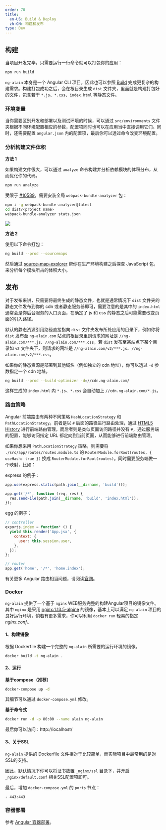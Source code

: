 ```yaml
---
order: 70
title:
  en-US: Build & Deploy
  zh-CN: 构建和发布
type: Dev
---
```


## 构建

当项目开发完毕，只需要运行一行命令就可以打包你的应用：

```bash
npm run build
```

`ng-alain` 本身是一个 Angular CLI 项目，因此也可以参照 [Build](https://angular.io/cli/build) 完成更复杂的构建需求。构建打包成功之后，会在根目录生成 `dist` 文件夹，里面就是构建打包好的文件，包含若干 `*.js`、`*.css`、`index.html` 等静态文件。

### 环境变量

当你需要区别开发和部署以及测试环境的时候，可以通过 `src/environments` 文件夹根据不同环境配置相应的参数，配置项同时也可以在应用当中直接调用它们。同时，还需要配置 `angular.json` 内的配置项，最后你可以透过命令改变环境配置。

### 分析构建文件体积

**方法 1**

如果构建文件很大，可以通过 `analyze` 命令构建并分析依赖模块的体积分布，从而优化你的代码。

```bash
npm run analyze
```

受限于 [#10589](https://github.com/angular/angular-cli/issues/10589)，需要安装全局 `webpack-bundle-analyzer` 包：

```bash
npm i -g webpack-bundle-analyzer@latest
cd dist/<project name>
webpack-bundle-analyzer stats.json
```

![](./assets/screenshot/analyzer.png)

**方法 2**

使用以下命令打包：

```bash
ng build --prod --sourcemaps
```

然后通过 [source-map-explorer](https://github.com/danvk/source-map-explorer/blob/master/README.md) 帮你在生产环境构建之后探查 JavaScript 包，来分析每个模块所占的体积大小。

## 发布

对于发布来讲，只需要将最终生成的静态文件，也就是通常情况下 `dist` 文件夹的静态文件发布到你的 cdn 或者静态服务器即可，需要注意的是其中的 `index.html` 通常会是你后台服务的入口页面，在确定了 js 和 css 的静态之后可能需要改变页面的引入路径。

默认的静态资源引用路径直接指向 `dist` 文件夹发布所处应用的目录下，例如你将 `dist` 发布至 `ng-alain.com` 站点的根目录里则请求的网址是 `//ng-alain.com/***.js`、`//ng-alain.com/***.css`，若 `dist` 发布至某站点下某个目录如 `v2` 文件夹下，则请求的网址是 `//ng-alain.com/v2/***.js`、`//ng-alain.com/v2/***.css`。

如果你的静态资源是部署到其他域名（例如独立的 cdn 地址），你可以透过 `-d` 参数指定一个 cdn 地址。

```bash
ng build --prod --build-optimizer -d=//cdn.ng-alain.com/
```

这样生成的 `index.html` 内 `*.js`、`*.css` 会自动加上 `//cdn.ng-alain.com/*.js`。

### 路由策略

Angular 前端路由有两种不同策略 `HashLocationStrategy` 和 `PathLocationStrategy`。前者是以 `#` 后面的路径进行路由处理，通过 [HTML5 History](//developer.mozilla.org/en-US/docs/Web/API/History_API) 进行前端路由管理，而后者则是类似页面访问路径并没有 `#`，通过服务端的配置，能够访问指定 URL 都定向到当前页面，从而能够进行前端路由管理。

如果你想采用 `PathLocationStrategy` 策略，则需要将 `./src/app/routes/routes.module.ts` 的 `RouterModule.forRoot(routes, { useHash: true })` 换成 `RouterModule.forRoot(routes)`。同时需要服务端做一个映射，比如：

express 的例子：

```js
app.use(express.static(path.join(__dirname, 'build')));

app.get('/*', function (req, res) {
  res.sendFile(path.join(__dirname, 'build', 'index.html'));
});
```

egg 的例子：

```js
// controller
exports.index = function* () {
  yield this.render('App.jsx', {
    context: {
      user: this.session.user,
    },
  });
};

// router
app.get('home', '/*', 'home.index');
```

有关更多 Angular 路由相当问题，请阅读[官网](//angular.io/guide/router)。

### Docker

`ng-alain` 提供了一个基于 `nginx` WEB服务完整的构建Angular项目的镜像文件。其中 `nginx` 是采用 [nginx:1.13.5-alpine](https://github.com/nginxinc/docker-nginx/blob/master/mainline/alpine/Dockerfile) 的镜像，基本上可以满足 `ng-alain` 项目的良好运行环境，倘若有更多需求，你可以利用 `docker run` 轻易的指定 *nginx.conf*。

#### 1、构建镜像

根据 Dockerfile 构建一个完整的 `ng-alain` 所需要的运行环境的镜像。

```bash
docker build -t ng-alain .
```

#### 2、运行

**基于compose（推荐）**

```bash
docker-compose up -d
```

其细节可以通过 `docker-compose.yml` 修改。

**基于命令式**

```bash
docker run -d -p 80:80 --name alain ng-alain
```

最后你可以访问：http://localhost/

#### 3、关于SSL

`ng-alain` 提供的 Dockerfile 文件相对于比较简单，而实际项目中最常用的是对SSL的支持。

因此，默认情况下你可以将证书放置 `_nginx/ssl` 目录下，并开启 `_nginx/default.conf` 相关SSL配置项即可。

最后，增加 `docker-compose.yml` 的 `ports` 节点：

```
- 443:443
```

### 容器部署

参考 [Angular 容器部署](https://zhuanlan.zhihu.com/p/35688938)。
